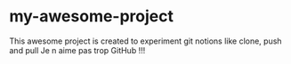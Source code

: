# my-awesome-project
This awesome project is created to experiment git notions like clone, push and pull
Je n aime pas trop GitHub !!!

